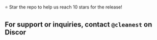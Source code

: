 
⭐ Star the repo to help us reach 10 stars for the release!

## For support or inquiries, contact `@cleanest` on Discor
